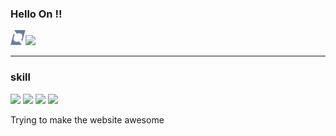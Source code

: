 ### Hello On !!


<div>
  <a href="https://my-website-4j0l0m0d2-on-s.vercel.app/code/main/main.html" target="blank"><img src="https://raw.githubusercontent.com/On-s/On-s/47251616393d735b20e999a502f914964a209954/On_s_logo.svg" width="24px" height="24px"/><img src="https://img.shields.io/badge/MyWebsite-Ons-1C1F42">
      </a>
</div>


------



### skill
<div>
<img src="https://img.shields.io/badge/-HTML5-f2f2f2?logo=HTML5"/>
<img src="https://img.shields.io/badge/-CSS3-f2f2f2?logo=CSS3&logoColor=1572B6"/>
<img src="https://img.shields.io/badge/-JavaScript-f2f2f2?logo=JavaScript"/>
    <img src="https://img.shields.io/badge/-jQuery-f2f2f2?logo=jQuery"/>
</div>





Trying to make the website awesome

